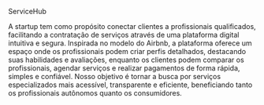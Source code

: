 ServiceHub

A startup tem como propósito conectar clientes a profissionais qualificados, facilitando a contratação de serviços através de uma plataforma digital intuitiva e segura. Inspirada no modelo do Airbnb, a plataforma oferece um espaço onde os profissionais podem criar perfis detalhados, destacando suas habilidades e avaliações, enquanto os clientes podem comparar os profissionais, agendar serviços e realizar pagamentos de forma rápida, simples e confiável. Nosso objetivo é tornar a busca por serviços especializados mais acessível, transparente e eficiente, beneficiando tanto os profissionais autônomos quanto os consumidores. 

